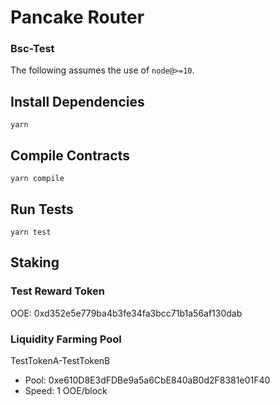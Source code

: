 # Pancake Router

### Bsc-Test

The following assumes the use of `node@>=10`.

## Install Dependencies

`yarn`

## Compile Contracts

`yarn compile`

## Run Tests

`yarn test`

## Staking

### Test Reward Token

OOE: 0xd352e5e779ba4b3fe34fa3bcc71b1a56af130dab

### Liquidity Farming Pool

TestTokenA-TestTokenB

- Pool: 0xe610D8E3dFDBe9a5a6CbE840aB0d2F8381e01F40
- Speed: 1 OOE/block